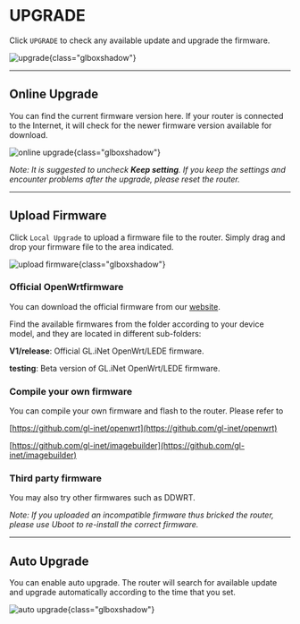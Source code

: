 # UPGRADE

Click `UPGRADE` to check any available update and upgrade the firmware.

![upgrade](https://static.gl-inet.com/docs/en/3/setup/brume/upgrade/upgrade.png){class="glboxshadow"}



---

## Online Upgrade

You can find the current firmware version here. If your router is connected to the Internet, it will check for the newer firmware version available for download.

![online upgrade](https://static.gl-inet.com/docs/en/3/setup/travel_ac_router/upgrade/firmware1.jpg){class="glboxshadow"}



*Note: It is suggested to uncheck **Keep setting**. If you keep the settings and encounter problems after the upgrade, please reset the router.*



---

## Upload Firmware

Click `Local Upgrade` to upload a firmware file to the router. Simply drag and drop your firmware file to the area indicated.

![upload firmware](https://static.gl-inet.com/docs/en/3/setup/travel_ac_router/upgrade/firmware2.jpg){class="glboxshadow"}



### Official OpenWrtfirmware

You can download the official firmware from our [website](https://dl.gl-inet.com/firmware/). 

Find the available firmwares from the folder according to your device model, and they are located in different sub-folders:

**V1/release**: Official GL.iNet OpenWrt/LEDE firmware.

**testing**: Beta version of GL.iNet OpenWrt/LEDE firmware.



### Compile your own firmware

You can compile your own firmware and flash to the router. Please refer to 

[https://github.com/gl-inet/openwrt](https://github.com/gl-inet/openwrt)

[https://github.com/gl-inet/imagebuilder](https://github.com/gl-inet/imagebuilder)

### Third party firmware

You may also try other firmwares such as DDWRT.



*Note: If you uploaded an incompatible firmware thus bricked the router, please use Uboot to re-install the correct firmware.*



---

## Auto Upgrade

You can enable auto upgrade. The router will search for available update and upgrade automatically according to the time that you set.

![auto upgrade](https://static.gl-inet.com/docs/en/3/setup/travel_ac_router/upgrade/firmware3.jpg){class="glboxshadow"}
